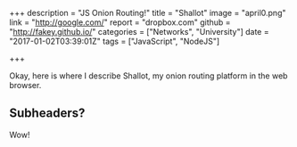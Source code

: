 +++
description = "JS Onion Routing!"
title = "Shallot"
image = "april0.png"
link = "http://google.com/"
report = "dropbox.com"
github = "http://fakey.github.io/"
categories = ["Networks", "University"]
date = "2017-01-02T03:39:01Z"
tags = ["JavaScript", "NodeJS"]

+++

Okay, here is where I describe Shallot, my onion routing platform in the web browser.

## Subheaders?

Wow!